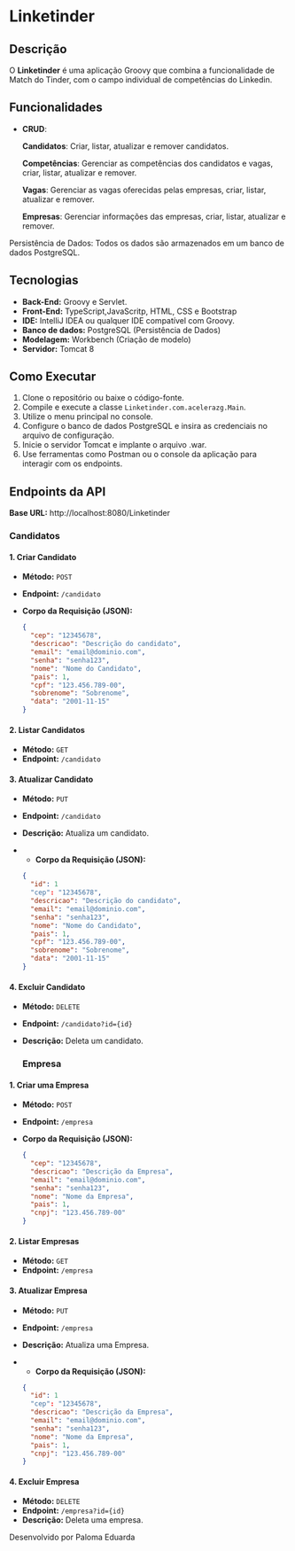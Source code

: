# Linketinder

## Descrição

O **Linketinder** é uma aplicação Groovy que combina a funcionalidade de Match do Tinder, com o campo individual de competências do Linkedin. 

## Funcionalidades
- **CRUD**:

    **Candidatos**: Criar, listar, atualizar e remover candidatos.
  
    **Competências**: Gerenciar as competências dos candidatos e vagas, criar, listar, atualizar e remover.
  
    **Vagas**: Gerenciar as vagas oferecidas pelas empresas, criar, listar, atualizar e remover.
  
    **Empresas**: Gerenciar informações das empresas, criar, listar, atualizar e remover.

Persistência de Dados: Todos os dados são armazenados em um banco de dados PostgreSQL.

## Tecnologias

- **Back-End:** Groovy e Servlet.
- **Front-End:** TypeScript,JavaScritp, HTML, CSS e Bootstrap 
- **IDE:** IntelliJ IDEA ou qualquer IDE compatível com Groovy.
- **Banco de dados:** PostgreSQL (Persistência de Dados)
- **Modelagem:** Workbench (Criação de modelo)
- **Servidor:** Tomcat 8


## Como Executar

1. Clone o repositório ou baixe o código-fonte.
2. Compile e execute a classe `Linketinder.com.acelerazg.Main`.
3. Utilize o menu principal no console.
4. Configure o banco de dados PostgreSQL e insira as credenciais no arquivo de configuração.
5. Inicie o servidor Tomcat e implante o arquivo .war.
6. Use ferramentas como Postman ou o console da aplicação para interagir com os endpoints.

## Endpoints da API

**Base URL:** http://localhost:8080/Linketinder

### **Candidatos**

#### **1. Criar Candidato**
- **Método:** `POST`
- **Endpoint:** `/candidato`
- **Corpo da Requisição (JSON):**

  ```json
  {
    "cep": "12345678",
    "descricao": "Descrição do candidato",
    "email": "email@dominio.com",
    "senha": "senha123",
    "nome": "Nome do Candidato",
    "pais": 1,
    "cpf": "123.456.789-00",
    "sobrenome": "Sobrenome",
    "data": "2001-11-15"
  }
  
#### **2. Listar Candidatos**
- **Método:** `GET`
- **Endpoint:** `/candidato`


#### **3. Atualizar Candidato**
- **Método:** `PUT`
- **Endpoint:** `/candidato`
- **Descrição:** Atualiza um candidato.
- - **Corpo da Requisição (JSON):**

  ```json
  {
    "id": 1 
    "cep": "12345678",
    "descricao": "Descrição do candidato",
    "email": "email@dominio.com",
    "senha": "senha123",
    "nome": "Nome do Candidato",
    "pais": 1,
    "cpf": "123.456.789-00",
    "sobrenome": "Sobrenome",
    "data": "2001-11-15"
  }
  
#### **4. Excluir Candidato**
- **Método:** `DELETE`
- **Endpoint:** `/candidato?id={id}`
- **Descrição:** Deleta um candidato. 


  ### **Empresa**

#### **1. Criar uma Empresa**
- **Método:** `POST`
- **Endpoint:** `/empresa`
- **Corpo da Requisição (JSON):**

  ```json
  {
    "cep": "12345678",
    "descricao": "Descrição da Empresa",
    "email": "email@dominio.com",
    "senha": "senha123",
    "nome": "Nome da Empresa",
    "pais": 1,
    "cnpj": "123.456.789-00"
  }
  
#### **2. Listar Empresas**
- **Método:** `GET`
- **Endpoint:** `/empresa`


#### **3. Atualizar Empresa**
- **Método:** `PUT`
- **Endpoint:** `/empresa`
- **Descrição:** Atualiza uma Empresa.
- - **Corpo da Requisição (JSON):**

  ```json
  {
    "id": 1 
    "cep": "12345678",
    "descricao": "Descrição da Empresa",
    "email": "email@dominio.com",
    "senha": "senha123",
    "nome": "Nome da Empresa",
    "pais": 1,
    "cnpj": "123.456.789-00"
  }
  
#### **4. Excluir Empresa**
- **Método:** `DELETE`
- **Endpoint:** `/empresa?id={id}`
- **Descrição:** Deleta uma empresa. 
  
  
Desenvolvido por Paloma Eduarda
